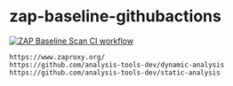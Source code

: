 # zap-baseline-githubactions
[![ZAP Baseline Scan CI workflow](https://github.com/githubfoam/zap-baseline-githubactions/actions/workflows/zap-baseline-scan-workflow.yml/badge.svg?branch=main)](https://github.com/githubfoam/zap-baseline-githubactions/actions/workflows/zap-baseline-scan-workflow.yml)  
~~~
https://www.zaproxy.org/
https://github.com/analysis-tools-dev/dynamic-analysis
https://github.com/analysis-tools-dev/static-analysis
~~~
